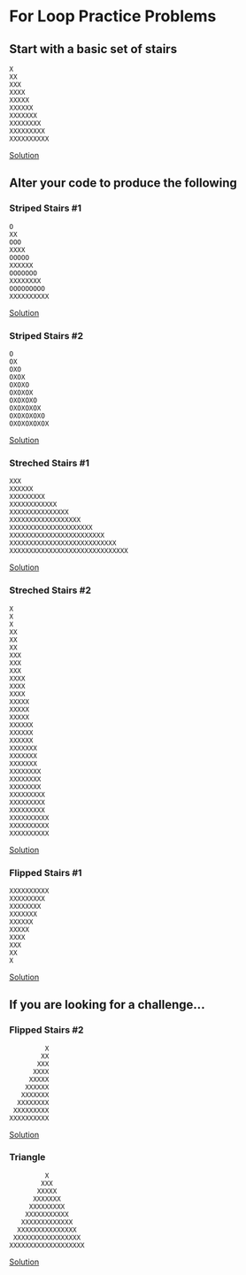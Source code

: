 # For Loop Practice Problems

## Start with a basic set of stairs

```
X
XX
XXX
XXXX
XXXXX
XXXXXX
XXXXXXX
XXXXXXXX
XXXXXXXXX
XXXXXXXXXX
```
[Solution](./solutions/Stairs.java)

## Alter your code to produce the following

### Striped Stairs #1
```
O
XX
OOO
XXXX
OOOOO
XXXXXX
OOOOOOO
XXXXXXXX
OOOOOOOOO
XXXXXXXXXX
```
[Solution](./solutions/StripedStairs1.java)

### Striped Stairs #2
```
O
OX
OXO
OXOX
OXOXO
OXOXOX
OXOXOXO
OXOXOXOX
OXOXOXOXO
OXOXOXOXOX
```
[Solution](./solutions/StripedStairs2.java)

### Streched Stairs #1
```
XXX
XXXXXX
XXXXXXXXX
XXXXXXXXXXXX
XXXXXXXXXXXXXXX
XXXXXXXXXXXXXXXXXX
XXXXXXXXXXXXXXXXXXXXX
XXXXXXXXXXXXXXXXXXXXXXXX
XXXXXXXXXXXXXXXXXXXXXXXXXXX
XXXXXXXXXXXXXXXXXXXXXXXXXXXXXX
```
[Solution](./solutions/StrechedStairs1.java)

### Streched Stairs #2
```
X
X
X
XX
XX
XX
XXX
XXX
XXX
XXXX
XXXX
XXXX
XXXXX
XXXXX
XXXXX
XXXXXX
XXXXXX
XXXXXX
XXXXXXX
XXXXXXX
XXXXXXX
XXXXXXXX
XXXXXXXX
XXXXXXXX
XXXXXXXXX
XXXXXXXXX
XXXXXXXXX
XXXXXXXXXX
XXXXXXXXXX
XXXXXXXXXX
```
[Solution](./solutions/StrechedStairs2.java)

### Flipped Stairs #1
```
XXXXXXXXXX
XXXXXXXXX
XXXXXXXX
XXXXXXX
XXXXXX
XXXXX
XXXX
XXX
XX
X
```
[Solution](./solutions/FlippedStairs1.java)

## If you are looking for a challenge...

### Flipped Stairs #2
```
         X
        XX
       XXX
      XXXX
     XXXXX
    XXXXXX
   XXXXXXX
  XXXXXXXX
 XXXXXXXXX
XXXXXXXXXX
```
[Solution](./solutions/FlippedStairs2.java)

### Triangle
```
         X
        XXX
       XXXXX
      XXXXXXX
     XXXXXXXXX
    XXXXXXXXXXX
   XXXXXXXXXXXXX
  XXXXXXXXXXXXXXX
 XXXXXXXXXXXXXXXXX
XXXXXXXXXXXXXXXXXXX
```
[Solution](./solutions/Triangle.java)
